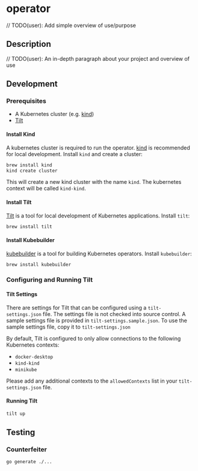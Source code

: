 # operator
// TODO(user): Add simple overview of use/purpose

## Description
// TODO(user): An in-depth paragraph about your project and overview of use

## Development

### Prerequisites

- A Kubernetes cluster (e.g. [kind](https://kind.sigs.k8s.io/))
- [Tilt](https://tilt.dev/)

#### Install Kind

A kubernetes cluster is required to run the operator. [kind](https://kind.sigs.k8s.io/) is recommended for local development. Install `kind` and
create a cluster:

```bash
brew install kind
kind create cluster
```

This will create a new kind cluster with the name `kind`. The kubernetes context will be called `kind-kind`.

#### Install Tilt

[Tilt](https://tilt.dev/) is a tool for local development of Kubernetes applications. Install `tilt`:

```bash
brew install tilt
```

#### Install Kubebuilder

[kubebuilder](https://book.kubebuilder.io/quick-start.html) is a tool for building Kubernetes operators. Install `kubebuilder`:

```bash
brew install kubebuilder
```

### Configuring and Running Tilt

#### Tilt Settings

There are settings for Tilt that can be configured using a `tilt-settings.json` file. The settings file is not checked
into source control. A sample settings file is provided in `tilt-settings.sample.json`. To use the sample settings file,
copy it to `tilt-settings.json`

By default, Tilt is configured to only allow connections to the following Kubernetes contexts:

- `docker-desktop`
- `kind-kind`
- `minikube`

Please add any additional contexts to the `allowedContexts` list in your `tilt-settings.json` file.

#### Running Tilt

```bash
tilt up
```

## Testing

### Counterfeiter

```bash
go generate ./...
```
